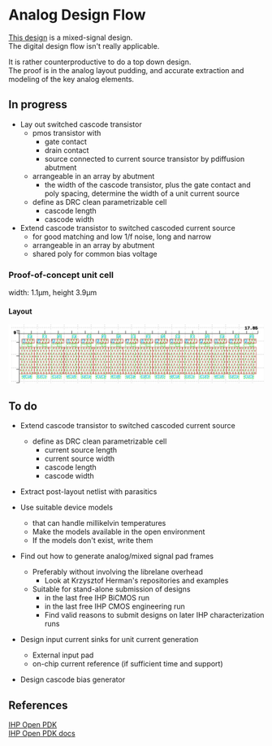 # Analog Design Flow  

[This design](./README.md) is a mixed-signal design.  
The digital design flow isn't really applicable.  
  
It is rather counterproductive to do a top down design.  
The proof is in the analog layout pudding, 
and accurate extraction and modeling of the key analog elements.  

## In progress  

* Lay out switched cascode transistor  
    * pmos transistor with  
        * gate contact  
        * drain contact  
        * source connected to current source transistor by pdiffusion abutment  
    * arrangeable in an array by abutment  
        * the width of the cascode transistor, plus the gate contact and poly spacing, 
          determine the width of a unit current source  
    * define as DRC clean parametrizable cell
        * cascode length  
        * cascode width  
* Extend cascode transistor to switched cascoded current source  
    * for good matching and low 1/f noise, long and narrow  
    * arrangeable in an array by abutment  
    * shared poly for common bias voltage  

### Proof-of-concept unit cell

width: 1.1&mu;m, height 3.9&mu;m  

#### Layout
![proof-of-concept: array of 16 switched cascoded pmos current sources](pix/swsources16.jpg)  

## To do  

* Extend cascode transistor to switched cascoded current source  
    * define as DRC clean parametrizable cell  
        * current source length  
        * current source width  
        * cascode length  
        * cascode width  
* Extract post-layout netlist with parasitics  
* Use suitable device models  
    * that can handle millikelvin temperatures  
    * Make the models available in the open environment  
    * If the models don't exist, write them  

* Find out how to generate analog/mixed signal pad frames  
    * Preferably without involving the librelane overhead  
        * Look at Krzysztof Herman's repositories and examples  
    * Suitable for stand-alone submission of designs 
        * in the last free IHP BiCMOS run  
        * in the last free IHP CMOS engineering run  
        * Find valid reasons to submit designs on later IHP characterization runs  

* Design input current sinks for unit current generation  
    * External input pad  
    * on-chip current reference (if sufficient time and support)  
* Design cascode bias generator  

## References  

[IHP Open PDK](https://github.com/IHP-GmbH/IHP-Open-PDK/)  
[IHP Open PDK docs](https://github.com/IHP-GmbH/IHP-Open-PDK-docs/)  
